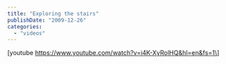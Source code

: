 ```yaml
---
title: "Exploring the stairs"
publishDate: "2009-12-26"
categories: 
  - "videos"
---
```


\[youtube https://www.youtube.com/watch?v=i4K-XyRolHQ&hl=en&fs=1\]
